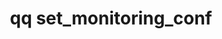 ---
category: set
command: set_monitoring_conf
optional_options:
- alternate: []
  help: Enable monitoring service.
  name: --enabled
  required: false
- alternate: []
  help: Disable monitoring service.
  name: --disabled
  required: false
- alternate: []
  help: Enable support VPN.
  name: --vpn-enabled
  required: false
- alternate: []
  help: Disable support VPN.
  name: --vpn-disabled
  required: false
- alternate: []
  help: Specify MQ host name or IP.
  name: --mq-host
  required: false
- alternate: []
  help: Optional MQ service port.
  name: --mq-port
  required: false
- alternate: []
  help: Optional MQ proxy host.
  name: --mq-proxy-host
  required: false
- alternate: []
  help: Optional MQ proxy port.
  name: --mq-proxy-port
  required: false
- alternate: []
  help: Optional S3 proxy host.
  name: --s3-proxy-host
  required: false
- alternate: []
  help: Optional S3 proxy port.
  name: --s3-proxy-port
  required: false
- alternate: []
  help: Optional S3 proxy disable HTTPS.
  name: --s3-proxy-disable-https
  required: false
- alternate: []
  help: Optional Set both MQ and S3 proxy host to HOST.
  name: --all-proxy-host
  required: false
- alternate: []
  help: Optional Set both MQ and S3 proxy port to PORT.
  name: --all-proxy-port
  required: false
- alternate: []
  help: Monitoring poll interval in seconds.
  name: --period
  required: false
- alternate: []
  help: Support VPN host name or IP.
  name: --vpn-host
  required: false
- alternate: []
  help: Enable Nexus monitoring.
  name: --nexus-enabled
  required: false
- alternate: []
  help: Disable Nexus monitoring.
  name: --nexus-disabled
  required: false
- alternate: []
  help: Optional nexus host.
  name: --nexus-host
  required: false
- alternate: []
  help: Optional nexus port.
  name: --nexus-port
  required: false
- alternate: []
  help: Nexus poll interval in seconds.
  name: --nexus-interval
  required: false
permalink: /qq-cli-command-guide/set/set_monitoring_conf.html
positional_options: []
sidebar: qq_cli_command_reference_sidebar
summary: This section explains how to use the <code>qq set_monitoring_conf</code>
  command.
synopsis: Update monitoring configuration.
title: qq set_monitoring_conf
usage: "qq set_monitoring_conf [-h] [--enabled | --disabled] [--vpn-enabled | --vpn-disabled]\
  \ [--mq-host MQ_HOST] [--mq-port MQ_PORT] [--mq-proxy-host MQ_PROXY_HOST] [--mq-proxy-port\
  \ MQ_PROXY_PORT] [--s3-proxy-host S3_PROXY_HOST]\n    [--s3-proxy-port S3_PROXY_PORT]\
  \ [--s3-proxy-disable-https] [--all-proxy-host HOST] [--all-proxy-port PORT] [--period\
  \ PERIOD] [--vpn-host VPN_HOST] [--nexus-enabled | --nexus-disabled] [--nexus-host\
  \ NEXUS_HOST]\n    [--nexus-port NEXUS_PORT] [--nexus-interval NEXUS_INTERVAL]"
zendesk_source: qq CLI Command Guide

---
